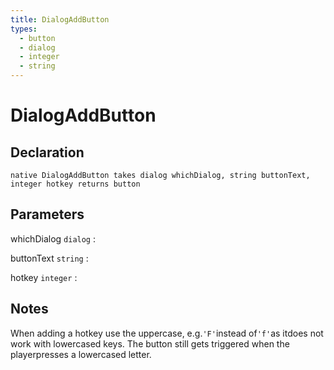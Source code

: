 ```yaml
---
title: DialogAddButton
types:
  - button
  - dialog
  - integer
  - string
---
```


# DialogAddButton

## Declaration

```jass
native DialogAddButton takes dialog whichDialog, string buttonText, integer hotkey returns button
```

## Parameters
whichDialog `dialog`
: 

buttonText `string`
: 

hotkey `integer`
: 

## Notes 
When adding a hotkey use the uppercase, e.g.`'F'`instead of`'f'`as itdoes not work with lowercased keys. The button still gets triggered when the playerpresses a lowercased letter.
